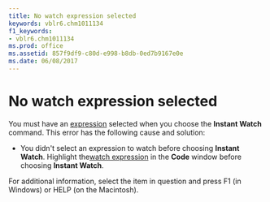 ```yaml
---
title: No watch expression selected
keywords: vblr6.chm1011134
f1_keywords:
- vblr6.chm1011134
ms.prod: office
ms.assetid: 857f9df9-c80d-e998-b8db-0ed7b9167e0e
ms.date: 06/08/2017
---
```



# No watch expression selected

You must have an [expression](../../Glossary/vbe-glossary.md) selected when you choose the **Instant Watch** command. This error has the following cause and solution:



- You didn't select an expression to watch before choosing  **Instant Watch**. Highlight the[watch expression](../../Glossary/vbe-glossary.md) in the **Code** window before choosing **Instant Watch**.
    

For additional information, select the item in question and press F1 (in Windows) or HELP (on the Macintosh).

